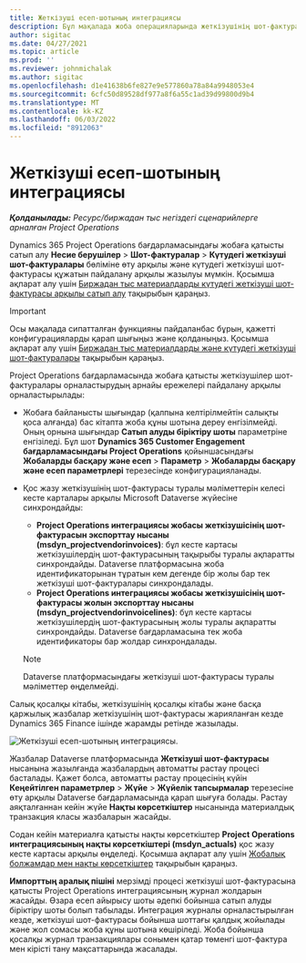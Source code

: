 ```yaml
---
title: Жеткізуші есеп-шотының интеграциясы
description: Бұл мақалада жоба операцияларында жеткізушінің шот-фактурасын біріктіру туралы ақпарат берілген.
author: sigitac
ms.date: 04/27/2021
ms.topic: article
ms.prod: ''
ms.reviewer: johnmichalak
ms.author: sigitac
ms.openlocfilehash: d1e41638b6fe827e9e577860a78a84a9948053e4
ms.sourcegitcommit: 6cfc50d89528df977a8f6a55c1ad39d99800d9b4
ms.translationtype: MT
ms.contentlocale: kk-KZ
ms.lasthandoff: 06/03/2022
ms.locfileid: "8912063"
---
```

# <a name="vendor-invoice-integration"></a>Жеткізуші есеп-шотының интеграциясы

_**Қолданылады:** Ресурс/биржадан тыс негіздегі сценарийлерге арналған Project Operations_

Dynamics 365 Project Operations бағдарламасындағы жобаға қатысты сатып алу **Несие берушілер** > **Шот-фактуралар** > **Күтудегі жеткізуші шот-фактуралары** бөліміне өту арқылы және күтудегі жеткізуші шот-фактурасы құжатын пайдалану арқылы жазылуы мүмкін. Қосымша ақпарат алу үшін [Биржадан тыс материалдарды күтудегі жеткізуші шот-фактурасы арқылы сатып алу](../procurement/pending-vendor-invoices.md) тақырыбын қараңыз.

> [!IMPORTANT]
> Осы мақалада сипатталған функцияны пайдаланбас бұрын, қажетті конфигурацияларды қарап шығыңыз және қолданыңыз. Қосымша ақпарат алу үшін [Биржадан тыс материалдарды және күтудегі жеткізуші шот-фактуралары](../procurement/configure-materials-nonstocked.md) тақырыбын қараңыз.

Project Operations бағдарламасында жобаға қатысты жеткізушілер шот-фактуралары орналастырудың арнайы ережелері пайдалану арқылы орналастырылады:

- Жобаға байланысты шығындар (қалпына келтірілмейтін салықты қоса алғанда) бас кітапта жоба құны шотына дереу енгізілмейді. Оның орнына шығындар **Сатып алуды біріктіру шоты** параметріне енгізіледі. Бұл шот **Dynamics 365 Customer Engagement бағдарламасындағы Project Operations** қойыншасындағы **Жобаларды басқару және есеп** > **Параметр** > **Жобаларды басқару және есеп параметрлері** терезесінде конфигурацияланады.
- Қос жазу жеткізушінің шот-фактурасы туралы мәліметтерін келесі кесте карталары арқылы Microsoft Dataverse жүйесіне синхрондайды:

     - **Project Operations интеграциясы жобасы жеткізушісінің шот-фактурасын экспорттау нысаны (msdyn_projectvendorinvoices)**: бұл кесте картасы жеткізушілердің шот-фактурасының тақырыбы туралы ақпаратты синхрондайды. Dataverse платформасына жоба идентификаторынан тұратын кем дегенде бір жолы бар тек жеткізуші шот-фактуралары синхрондалады.
     - **Project Operations интеграциясы жобасы жеткізушісінің шот-фактурасы жолын экспорттау нысаны (msdyn_projectvendorinvoicelines)**: бұл кесте картасы жеткізушілердің шот-фактурасының жолы туралы ақпаратты синхрондайды. Dataverse бағдарламасына тек жоба идентификаторы бар жолдар синхрондалады.

     > [!NOTE]
     > Dataverse платформасындағы жеткізуші шот-фактурасы туралы мәліметтер өңделмейді.

Салық қосалқы кітабы, жеткізушінің қосалқы кітабы және басқа қаржылық жазбалар жеткізушінің шот-фактурасы жарияланған кезде Dynamics 365 Finance ішінде жарамды ретінде жазылады.

![Жеткізуші есеп-шотының интеграциясы.](media/DW7VendorInvoice.png)

Жазбалар Dataverse платформасында **Жеткізуші шот-фактурасы** нысанына жазылғанда жазбалардың автоматты растау процесі басталады. Қажет болса, автоматты растау процесінің күйін **Кеңейтілген параметрлер** > **Жүйе** > **Жүйелік тапсырмалар** терезесіне өту арқылы Dataverse бағдарламасында қарап шығуға болады. Растау аяқталғаннан кейін жүйе **Нақты көрсеткіштер** нысанында материалдық транзакция класы жазбаларын жасайды.

Содан кейін материалға қатысты нақты көрсеткіштер **Project Operations интеграциясының нақты көрсеткіштері (msdyn_actuals)** қос жазу кесте картасы арқылы өңделеді. Қосымша ақпарат алу үшін [Жобалық болжамдар мен нақты көрсеткіштер](resource-dual-write-estimates-actuals.md) тақырыбын қараңыз.

**Импорттың аралық пішіні** мерзімді процесі жеткізуші шот-фактурасына қатысты Project Operations интеграциясының журнал жолдарын жасайды. Өзара есеп айырысу шоты әдепкі бойынша сатып алуды біріктіру шоты болып табылады. Интеграция журналы орналастырылған кезде, жеткізуші шот-фактурасы бойынша шоттағы қалдық жойылады және жол сомасы жоба құны шотына көшіріледі. Жоба бойынша қосалқы журнал транзакциялары сонымен қатар төменгі шот-фактура мен кірісті тану мақсаттарында жасалады.

